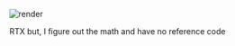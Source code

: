 ![render](https://user-images.githubusercontent.com/43589795/132996621-cd3238a3-459e-430c-a1ea-318961d411cb.png)

RTX but, I figure out the math and have no reference code
